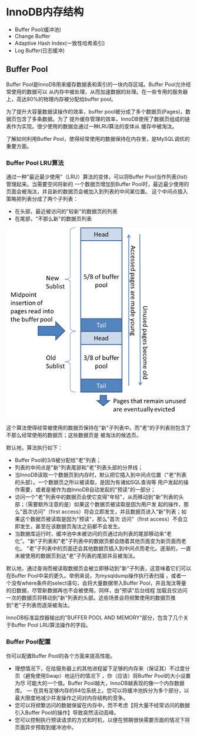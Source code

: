 # InnoDB内存结构
- Buffer Pool(缓冲池)
- Change Buffer
- Adaptive Hash Index(一致性哈希索引)
- Log Buffer(日志缓冲)

## Buffer Pool
Buffer Pool是InnoDB用来缓存数据表和索引的一块内存区域。Buffer Pool允许经常使用的数据可以
从内存中被处理，从而加速数据的处理。在一些专用的服务器上，高达80%的物理内存被分配给buffer pool。  

为了提升大容量数据读操作的效率，buffer pool被分成了多个数据页(Pages)，数据页包含了多条数据。为了
提升缓存管理的效率，InnoDB使用了数据页组成的链表作为实现。很少使用的数据会通过一种LRU算法的变体从
缓存中被淘汰。

了解如何利用Buffer Pool，使得经常使用的数据保持在内存里，是MySQL调优的重要方面。

### Buffer Pool LRU算法
通过一种"最近最少使用"（LRU）算法的变体，可以将Buffer Pool当作列表(list)管理起来。当需要空间将新的
一个数据页增加到Buffer Pool时，最近最少使用的页面会被淘汰，并且新的数据页会被加入到列表的中间某位置。
这个中间点插入策略把列表分成了两个子列表：
- 在头部，最近被访问的"较新"的数据页的列表
- 在尾部，"不那么新"的数据页列表

![Buffer Pool List](/assets/images/innodb-buffer-pool-list.png)

这个算法使得经常被使用的数据页保持在"新"子列表中。而"老"的子列表则包含了不那么经常使用的数据页；这些数据页是
被淘汰的候选页。

默认地，算法执行如下：

- Buffer Pool的3/8被分配给"老"列表；
- 列表的中间点是"新"列表尾部和"老"列表头部的分界线；
- 当InnoDB读取一个数据页到内存时，默认把它插入到中间点位置（"老"列表的头部）。一个数据页之所以被读取，是因为有诸如SQL查询等
  用户发起的操作需要，或者是被作为由InnoDB自动发起的"预读"的一部分；
- 访问一个"老"列表中的数据页会使它变得"年轻"，从而移动到"新"列表的头部；（需要额外注意的是）如果这个数据页被读取是因为用户发
  起的操作，那么"首次访问"（first access）将会立即发生，并且数据页进入"新"列表；如果这个数据页被读取是因为"预读"，那么"首次
  访问"（first access）不会立即发生，甚至在该数据页淘汰之前都不会发生。
- 当数据库运行时，缓冲池中未被访问的页通过向列表的尾部移动来“老化”。"新"子列表和"老"子列表中的数据页都会随着其他页面变为新页面而老化。
  "老"子列表中的页面还会其他数据页插入到中间点而老化。逐渐的，一直未被使用的数据页到达"老"子列表的尾部并且被淘汰。
  
默认地，通过查询而被读取数据页会被立即移动到"新"子列表，这意味着它们可以在Buffer Pool中呆的更久。举例来说，为mysqldump操作执行表扫描
，或者一个没有where条件的select语句，会将大量数据带入Buffer Pool，并且淘汰等量的旧数据，尽管新数据再也不会被使用。同样，由"预读"后台线程
加载且仅访问一次的数据页将移动到"新"列表的头部。这些场景会将频繁使用的数据页推到"老"子列表而逐渐被淘汰。

InnoDB标准监控器输出的"BUFFER POOL AND MEMORY"部分，包含了几个关于Buffer Pool LRU算法操作的字段。

### Buffer Pool配置
你可以配置Buffer Pool的各个方面来提高性能。
- 理想情况下，在给服务器上的其他进程留下足够的内存来（保证其）不过度分页（避免使用Swap）地运行的情况下 ，你（应该）将Buffer Pool的大小设置为尽
  可能大的一个值。Buffer Pool越大，InnoDB越表现的像一个内存数据库。
— 在具有足够内存的64位系统上，您可以将缓冲池拆分为多个部分，以最大限度地减少并发操作之间对内存结构的竞争。
- 您可以将频繁访问的数据保留在内存中，而不考虑【将大量不经常访问的数据引入Buffer Pool的操作】导致突然活动高峰。
- 您可以控制执行预读请求的方式和时机，以便在预期很快需要页面的情况下将页面异步预取到缓冲池中。
